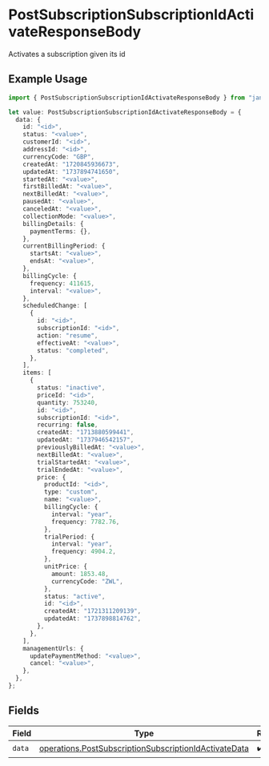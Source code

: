 # PostSubscriptionSubscriptionIdActivateResponseBody

Activates a subscription given its id

## Example Usage

```typescript
import { PostSubscriptionSubscriptionIdActivateResponseBody } from "jani-payments/models/operations";

let value: PostSubscriptionSubscriptionIdActivateResponseBody = {
  data: {
    id: "<id>",
    status: "<value>",
    customerId: "<id>",
    addressId: "<id>",
    currencyCode: "GBP",
    createdAt: "1720845936673",
    updatedAt: "1737894741650",
    startedAt: "<value>",
    firstBilledAt: "<value>",
    nextBilledAt: "<value>",
    pausedAt: "<value>",
    canceledAt: "<value>",
    collectionMode: "<value>",
    billingDetails: {
      paymentTerms: {},
    },
    currentBillingPeriod: {
      startsAt: "<value>",
      endsAt: "<value>",
    },
    billingCycle: {
      frequency: 411615,
      interval: "<value>",
    },
    scheduledChange: [
      {
        id: "<id>",
        subscriptionId: "<id>",
        action: "resume",
        effectiveAt: "<value>",
        status: "completed",
      },
    ],
    items: [
      {
        status: "inactive",
        priceId: "<id>",
        quantity: 753240,
        id: "<id>",
        subscriptionId: "<id>",
        recurring: false,
        createdAt: "1713880599441",
        updatedAt: "1737946542157",
        previouslyBilledAt: "<value>",
        nextBilledAt: "<value>",
        trialStartedAt: "<value>",
        trialEndedAt: "<value>",
        price: {
          productId: "<id>",
          type: "custom",
          name: "<value>",
          billingCycle: {
            interval: "year",
            frequency: 7782.76,
          },
          trialPeriod: {
            interval: "year",
            frequency: 4904.2,
          },
          unitPrice: {
            amount: 1853.48,
            currencyCode: "ZWL",
          },
          status: "active",
          id: "<id>",
          createdAt: "1721311209139",
          updatedAt: "1737898814762",
        },
      },
    ],
    managementUrls: {
      updatePaymentMethod: "<value>",
      cancel: "<value>",
    },
  },
};
```

## Fields

| Field                                                                                                                          | Type                                                                                                                           | Required                                                                                                                       | Description                                                                                                                    |
| ------------------------------------------------------------------------------------------------------------------------------ | ------------------------------------------------------------------------------------------------------------------------------ | ------------------------------------------------------------------------------------------------------------------------------ | ------------------------------------------------------------------------------------------------------------------------------ |
| `data`                                                                                                                         | [operations.PostSubscriptionSubscriptionIdActivateData](../../models/operations/postsubscriptionsubscriptionidactivatedata.md) | :heavy_check_mark:                                                                                                             | N/A                                                                                                                            |
